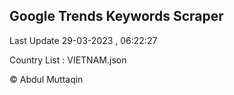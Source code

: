 

## Google Trends Keywords Scraper 
 
Last Update 29-03-2023 , 06:22:27

Country List :
VIETNAM.json



© Abdul Muttaqin 

